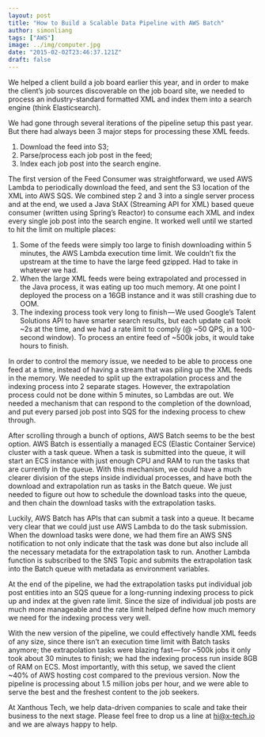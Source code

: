 ```yaml
---
layout: post
title: "How to Build a Scalable Data Pipeline with AWS Batch"
author: simonliang
tags: ["AWS"]
image: ../img/computer.jpg
date: "2015-02-02T23:46:37.121Z"
draft: false
---
```


We helped a client build a job board earlier this year, and in order to make the client’s job sources discoverable on the job board site, we needed to process an industry-standard formatted XML and index them into a search engine (think Elasticsearch).

We had gone through several iterations of the pipeline setup this past year. But there had always been 3 major steps for processing these XML feeds.

1. Download the feed into S3;
2. Parse/process each job post in the feed;
3. Index each job post into the search engine.

The first version of the Feed Consumer was straightforward, we used AWS Lambda to periodically download the feed, and sent the S3 location of the XML into AWS SQS. We combined step 2 and 3 into a single server process and at the end, we used a Java StAX (Streaming API for XML) based queue consumer (written using Spring’s Reactor) to consume each XML and index every single job post into the search engine. It worked well until we started to hit the limit on multiple places:

1. Some of the feeds were simply too large to finish downloading within 5 minutes, the AWS Lambda execution time limit. We couldn’t fix the upstream at the time to have the large feed gzipped. Had to take in whatever we had.
2. When the large XML feeds were being extrapolated and processed in the Java process, it was eating up too much memory. At one point I deployed the process on a 16GB instance and it was still crashing due to OOM.
3. The indexing process took very long to finish — We used Google’s Talent Solutions API to have smarter search results, but each update call took ~2s at the time, and we had a rate limit to comply (@ ~50 QPS, in a 100-second window). To process an entire feed of ~500k jobs, it would take hours to finish.

In order to control the memory issue, we needed to be able to process one feed at a time, instead of having a stream that was piling up the XML feeds in the memory. We needed to split up the extrapolation process and the indexing process into 2 separate stages. However, the extrapolation process could not be done within 5 minutes, so Lambdas are out. We needed a mechanism that can respond to the completion of the download, and put every parsed job post into SQS for the indexing process to chew through.

After scrolling through a bunch of options, AWS Batch seems to be the best option. AWS Batch is essentially a managed ECS (Elastic Container Service) cluster with a task queue. When a task is submitted into the queue, it will start an ECS instance with just enough CPU and RAM to run the tasks that are currently in the queue. With this mechanism, we could have a much clearer division of the steps inside individual processes, and have both the download and extrapolation run as tasks in the Batch queue. We just needed to figure out how to schedule the download tasks into the queue, and then chain the download tasks with the extrapolation tasks.

Luckily, AWS Batch has APIs that can submit a task into a queue. It became very clear that we could just use AWS Lambda to do the task submission. When the download tasks were done, we had them fire an AWS SNS notification to not only indicate that the task was done but also include all the necessary metadata for the extrapolation task to run. Another Lambda function is subscribed to the SNS Topic and submits the extrapolation task into the Batch queue with metadata as environment variables.

At the end of the pipeline, we had the extrapolation tasks put individual job post entities into an SQS queue for a long-running indexing process to pick up and index at the given rate limit. Since the size of individual job posts are much more manageable and the rate limit helped define how much memory we need for the indexing process very well.

With the new version of the pipeline, we could effectively handle XML feeds of any size, since there isn’t an execution time limit with Batch tasks anymore; the extrapolation tasks were blazing fast — for ~500k jobs it only took about 30 minutes to finish; we had the indexing process run inside 8GB of RAM on ECS. Most importantly, with this setup, we saved the client ~40% of AWS hosting cost compared to the previous version. Now the pipeline is processing about 1.5 million jobs per hour, and we were able to serve the best and the freshest content to the job seekers.

At Xanthous Tech, we help data-driven companies to scale and take their business to the next stage. Please feel free to drop us a line at [hi@x-tech.io](mailto:hi@x-tech.io) and we are always happy to help.